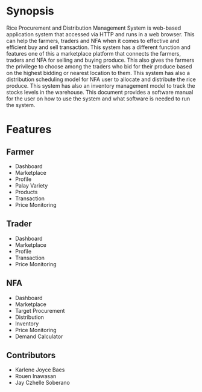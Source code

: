 # **Synopsis**

Rice Procurement and Distribution Management System is
web-based application system that accessed via HTTP and runs in
a web browser. This can help the farmers, traders and NFA when
it comes to effective and efficient buy and sell transaction. This
system has a different function and features one of this a
marketplace platform that connects the farmers, traders and NFA
for selling and buying produce. This also gives the farmers the
privilege to choose among the traders who bid for their produce
based on the highest bidding or nearest location to them. This
system has also a distribution scheduling model for NFA user to
allocate and distribute the rice produce. This system has also an
inventory management model to track the stocks levels in the
warehouse. This document provides a software manual for the
user on how to use the system and what software is needed to
run the system.

# **Features**

## **Farmer**

- Dashboard
- Marketplace
- Profile
- Palay Variety
- Products
- Transaction
- Price Monitoring

## **Trader**
- Dashboard
- Marketplace
- Profile
- Transaction
- Price Monitoring

## **NFA**

- Dashboard
- Marketplace
- Target Procurement
- Distribution
- Inventory
- Price Monitoring
- Demand Calculator

## **Contributors**

* Karlene Joyce Baes
* Rouen Inawasan
* Jay Czhelle Soberano


